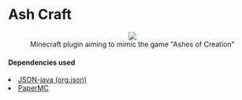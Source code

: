 # Ash Craft
<p align="center"> 
  <img src="https://ashesofcreation.wiki/images/thumb/c/cb/ashes-of-creation-new-logo.png/450px-ashes-of-creation-new-logo.png">
  <br>
  Minecraft plugin aiming to mimic the game "Ashes of Creation"
</p>


#### Dependencies used
<li><a href="https://mvnrepository.com/artifact/org.json/json">JSON-java (org.json)</a></li>
<li><a href="https://papermc.io/">PaperMC</a></li>

